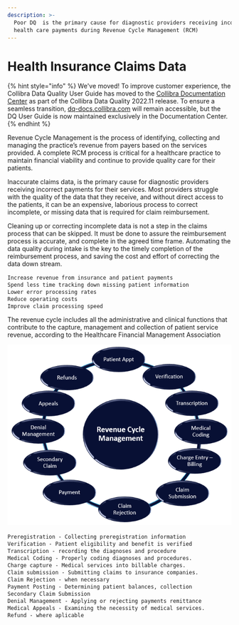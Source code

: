 ```yaml
---
description: >-
  Poor DQ  is the primary cause for diagnostic providers receiving incomplete
  health care payments during Revenue Cycle Management (RCM)
---
```


# Health Insurance Claims Data

{% hint style="info" %}
We've moved! To improve customer experience, the Collibra Data Quality User Guide has moved to the [Collibra Documentation Center](https://productresources.collibra.com/docs/collibra/latest/Content/DataQuality/DQSolutions/Health%20Insurance%20Claims%20Data.htm) as part of the Collibra Data Quality 2022.11 release. To ensure a seamless transition, [dq-docs.collibra.com](http://dq-docs.collibra.com/) will remain accessible, but the DQ User Guide is now maintained exclusively in the Documentation Center.
{% endhint %}

Revenue Cycle Management is the process of identifying, collecting and managing the practice’s revenue from payers based on the services provided. A complete RCM process is critical for a healthcare practice to maintain financial viability and continue to provide quality care for their patients.

Inaccurate claims data, is the primary cause for diagnostic providers receiving incorrect payments for their services. Most providers struggle with the quality of the data that they receive, and without direct access to the patients, it can be an expensive, laborious process to correct incomplete, or missing data that is required for claim reimbursement.

Cleaning up or correcting incomplete data is not a step in the claims process that can be skipped. It must be done to assure the reimbursement process is accurate, and complete in the agreed time frame. Automating the data quality during intake is the key to the timely completion of the reimbursement process, and saving the cost and effort of correcting the data down stream.

```
Increase revenue from insurance and patient payments
Spend less time tracking down missing patient information
Lower error processing rates
Reduce operating costs
Improve claim processing speed
```

The revenue cycle includes all the administrative and clinical functions that contribute to the capture, management and collection of patient service revenue, according to the Healthcare Financial Management Association

![](<../../.gitbook/assets/RCM Process.png>)

```
Preregistration - Collecting preregistration information
Verification - Patient eligibility and benefit is verified  
Transcription - recording the diagnoses and procedure 
Medical Coding - Properly coding diagnoses and procedures.
Charge capture - Medical services into billable charges.
Claim submission - Submitting claims to insurance companies.
Claim Rejection - when necessary
Payment Posting - Determining patient balances, collection
Secondary Claim Submission
Denial Management - Applying or rejecting payments remittance 
Medical Appeals - Examining the necessity of medical services.
Refund - where aplicable
```
